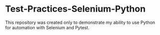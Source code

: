 # Test-Practices-Selenium-Python
This repository was created only to demonstrate my ability to use Python for automation with Selenium and Pytest.

